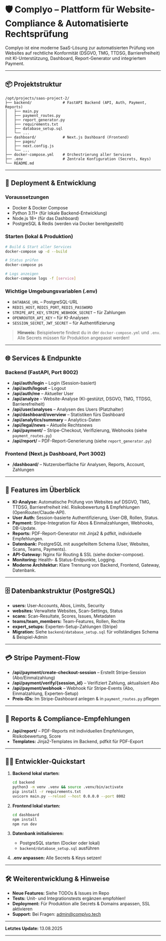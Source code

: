 # 🛡️ Complyo – Plattform für Website-Compliance & Automatisierte Rechtsprüfung

Complyo ist eine moderne SaaS-Lösung zur automatisierten Prüfung von Websites auf rechtliche Konformität (DSGVO, TMG, TTDSG, Barrierefreiheit) mit KI-Unterstützung, Dashboard, Report-Generator und integriertem Payment.

---

## 📦 Projektstruktur

```
/opt/projects/saas-project-2/
├── backend/              # FastAPI Backend (API, Auth, Payment, Reports)
│   ├── main.py
│   ├── payment_routes.py
│   ├── report_generator.py
│   ├── requirements.txt
│   ├── database_setup.sql
│   └── ...
├── dashboard/            # Next.js Dashboard (Frontend)
│   ├── pages/
│   ├── next.config.js
│   └── ...
├── docker-compose.yml    # Orchestrierung aller Services
├── .env                  # Zentrale Konfiguration (Secrets, Keys)
└── README.md
```

---

## 🚀 Deployment & Entwicklung

### Voraussetzungen

- Docker & Docker Compose
- Python 3.11+ (für lokale Backend-Entwicklung)
- Node.js 18+ (für das Dashboard)
- PostgreSQL & Redis (werden via Docker bereitgestellt)

### Starten (lokal & Produktion)

```bash
# Build & Start aller Services
docker-compose up -d --build

# Status prüfen
docker-compose ps

# Logs anzeigen
docker-compose logs -f [service]
```

### Wichtige Umgebungsvariablen (.env)

- `DATABASE_URL` – PostgreSQL-URL
- `REDIS_HOST`, `REDIS_PORT`, `REDIS_PASSWORD`
- `STRIPE_API_KEY`, `STRIPE_WEBHOOK_SECRET` – für Zahlungen
- `OPENROUTER_API_KEY` – für KI-Analysen
- `SESSION_SECRET`, `JWT_SECRET` – für Authentifizierung

> **Hinweis:** Beispielwerte findest du in der `docker-compose.yml` und `.env`. Alle Secrets müssen für Produktion angepasst werden!

---

## 🌐 Services & Endpunkte

### Backend (FastAPI, Port 8002)

- **/api/auth/login** – Login (Session-basiert)
- **/api/auth/logout** – Logout
- **/api/auth/me** – Aktueller User
- **/api/analyze** – Website-Analyse (KI-gestützt, DSGVO, TMG, TTDSG, Barrierefreiheit)
- **/api/user/analyses** – Analysen des Users (Platzhalter)
- **/api/dashboard/overview** – Statistiken fürs Dashboard
- **/api/analytics/summary** – Analytics-Daten
- **/api/legal/news** – Aktuelle Rechtsnews
- **/api/payment/** – Stripe-Checkout, Verifizierung, Webhooks (siehe `payment_routes.py`)
- **/api/report/** – PDF-Report-Generierung (siehe `report_generator.py`)

### Frontend (Next.js Dashboard, Port 3002)

- **/dashboard/** – Nutzeroberfläche für Analysen, Reports, Account, Zahlungen

---

## 🧠 Features im Überblick

- **KI-Analyse:** Automatische Prüfung von Websites auf DSGVO, TMG, TTDSG, Barrierefreiheit inkl. Risikobewertung & Empfehlungen (OpenRouter/Claude-API).
- **User Auth:** Session-basierte Authentifizierung, User-DB, Rollen, Status.
- **Payment:** Stripe-Integration für Abos & Einmalzahlungen, Webhooks, DB-Update.
- **Reports:** PDF-Report-Generator mit Jinja2 & pdfkit, individuelle Empfehlungen.
- **Datenbank:** PostgreSQL mit ausgefeiltem Schema (User, Websites, Scans, Teams, Payments).
- **API-Gateway:** Nginx für Routing & SSL (siehe docker-compose).
- **Monitoring:** Health- & Status-Endpunkte, Logging.
- **Moderne Architektur:** Klare Trennung von Backend, Frontend, Gateway, Datenbank.

---

## 🗄️ Datenbankstruktur (PostgreSQL)

- **users:** User-Accounts, Abos, Limits, Security
- **websites:** Verwaltete Websites, Scan-Settings, Status
- **scans:** Scan-Resultate, Scores, Issues, Metadaten
- **teams/team_members:** Team-Features, Rollen, Rechte
- **expert_setups:** Experten-Setup-Zahlungen (Stripe)
- **Migration:** Siehe `backend/database_setup.sql` für vollständiges Schema & Beispiel-Admin

---

## 💳 Stripe Payment-Flow

- **/api/payment/create-checkout-session** – Erstellt Stripe-Session (Abo/Einmalzahlung)
- **/api/payment/verify/{session_id}** – Verifiziert Zahlung, aktualisiert Abo
- **/api/payment/webhook** – Webhook für Stripe-Events (Abo, Einmalzahlung, Experten-Setup)
- **Preis-IDs:** Im Stripe-Dashboard anlegen & in `payment_routes.py` pflegen

---

## 📝 Reports & Compliance-Empfehlungen

- **/api/report/** – PDF-Reports mit individuellen Empfehlungen, Risikobewertung, Score
- **Templates:** Jinja2-Templates im Backend, pdfkit für PDF-Export

---

## 👨‍💻 Entwickler-Quickstart

1. **Backend lokal starten:**
   ```bash
   cd backend
   python3 -m venv .venv && source .venv/bin/activate
   pip install -r requirements.txt
   uvicorn main.py --reload --host 0.0.0.0 --port 8002
   ```

2. **Frontend lokal starten:**
   ```bash
   cd dashboard
   npm install
   npm run dev
   ```

3. **Datenbank initialisieren:**
   - PostgreSQL starten (Docker oder lokal)
   - `backend/database_setup.sql` ausführen

4. **.env anpassen:** Alle Secrets & Keys setzen!

---

## 🛠️ Weiterentwicklung & Hinweise

- **Neue Features:** Siehe TODOs & Issues im Repo
- **Tests:** Unit- und Integrationstests ergänzen empfohlen!
- **Deployment:** Für Produktion alle Secrets & Domains anpassen, SSL aktivieren
- **Support:** Bei Fragen: [admin@complyo.tech](mailto:admin@complyo.tech)

---

**Letztes Update:** 13.08.2025

---
